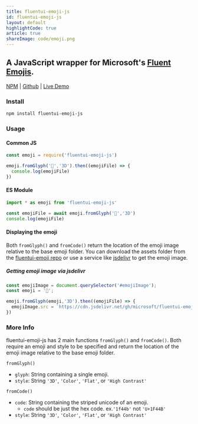 ```yaml
---
title: fluentui-emoji-js
id: fluentui-emoji-js
layout: default
highlightCode: true
article: true
shareImage: code/emoji.png
---
```

## A JavaScript wrapper for Microsoft's <a href="https://github.com/microsoft/fluentui-emoji" target="_blank">Fluent Emojis</a>.

<a href="https://www.npmjs.com/package/fluentui-emoji-js" target="_blank">NPM</a> | 
<a href="https://github.com/ZacharyCrespin/fluentui-emoji-js" target="_blank">Github</a> | 
<a href="https://zacharyc.site/fluentui-emoji-js/demo" target="_blank">Live Demo</a>

### Install
```bash
npm install fluentui-emoji-js
```

### Usage
#### Common JS
```js
const emoji = require('fluentui-emoji-js')

emoji.fromGlyph('👋','3D').then((emojiFile) => {
  console.log(emojiFile)
})
```

#### ES Module
```js
import * as emoji from 'fluentui-emoji-js'

const emojiFile = await emoji.fromGlyph('👋','3D')
console.log(emojiFile)
```

#### Displaying the emoji
Both `fromGlyph()` and `fromCode()` return the location of the emoji image relative to the base emoji folder. You can download the assets folder from the [fluentui-emoji repo](https://github.com/microsoft/fluentui-emoji) or use a service like [jsdelivr](https://jsdelivr.com) to get the emoji image.

##### Getting emoji image via jsdelivr
```js
const emojiImage = document.querySelector('#emojiImage');
const emoji = '🍕';

emoji.fromGlyph(emoji,'3D').then((emojiFile) => {
  emojiImage.src = `https://cdn.jsdelivr.net/gh/microsoft/fluentui-emoji@latest/assets${emojiFile}`
})
```

### More Info
fluentui-emoji-js has 2 main functions `fromGlyph()` and `fromCode()`. Both require an emoji and style to be specified and return the location of the emoji image relative to the base emoji folder.

`fromGlyph()`
- `glyph`: String containing a single emoji.
- `style`: String `'3D'`, `'Color'`, `'Flat'`, or `'High Contrast'`

`fromCode()`
- `code`: String containing the striped unicode of an emoji.
  - `code` should be just the hex code. ex.`'1f44b'` not `'U+1F44B'`
- `style`: String `'3D'`, `'Color'`, `'Flat'`, or `'High Contrast'`
